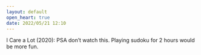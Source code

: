 ```yaml
---
layout: default
open_heart: true
date: 2022/05/21 12:10
---
```


I Care a Lot (2020): PSA don’t watch this. Playing sudoku for 2 hours would be more fun.
